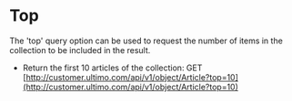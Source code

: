 # Top

The 'top' query option can be used to request the number of items in the collection to be included in the result.

* Return the first 10 articles of the collection: GET [http://customer.ultimo.com/api/v1/object/Article?top=10](http://customer.ultimo.com/api/v1/object/Article?top=10)

